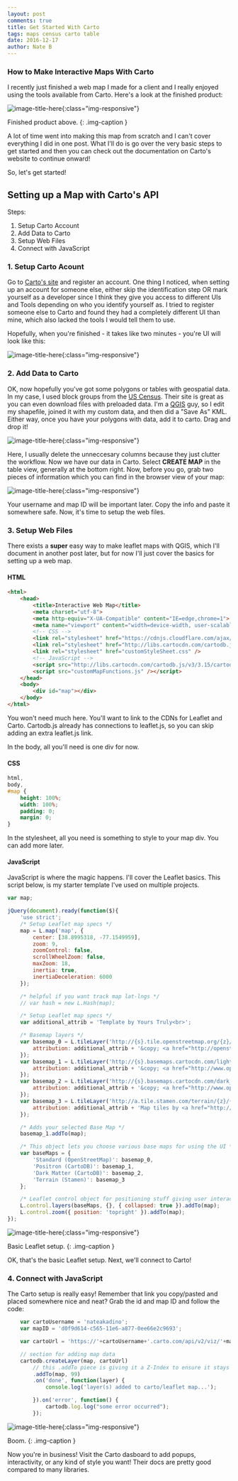 ```yaml
---
layout: post
comments: true
title: Get Started With Carto
tags: maps census carto table
date: 2016-12-17
author: Nate B
---
```


### How to Make Interactive Maps With Carto

I recently just finished a web map I made for a client and I really enjoyed using the tools available from Carto. Here's a look at the finished product:

![image-title-here](/imgs/post-imgs/2016-12-17/2016-12-17-img1.png){:class="img-responsive"}

Finished product above. 
{: .img-caption }

A lot of time went into making this map from scratch and I can't cover everything I did in one post. What I'll do is go over the very basic steps to get started and then you can check out the documentation on Carto's website to continue onward!

So, let's get started!

## Setting up a Map with Carto's API
Steps:
1. Setup Carto Account
2. Add Data to Carto
3. Setup Web Files
4. Connect with JavaScript

### 1. Setup Carto Acount 
Go to [Carto's site][1] and register an account. One thing I noticed, when setting up an account for someone else, either skip the identification step OR mark yourself as a developer since I think they give you access to different UIs and Tools depending on who you identify yourself as. I tried to register someone else to Carto and found they had a completely different UI than mine, which also lacked the tools I would tell them to use.

Hopefully, when you're finished - it takes like two minutes - you're UI will look like this:

![image-title-here](/imgs/post-imgs/2016-12-17/2016-12-17-img2.png){:class="img-responsive"}

### 2. Add Data to Carto
OK, now hopefully you've got some polygons or tables with geospatial data. In my case, I used block groups from the [US Census][2]. Their site is great as you can even download files with preloaded data. I'm a [QGIS][3] guy, so I edit my shapefile, joined it with my custom data, and then did a "Save As" KML. Either way, once you have your polygons with data, add it to carto. Drag and drop it!

![image-title-here](/imgs/post-imgs/2016-12-17/2016-12-17-img3.png){:class="img-responsive"}

Here, I usually delete the unneccesary columns because they just clutter the workflow. Now we have our data in Carto. Select **CREATE MAP** in the table view, generally at the bottom right. Now, before you go, grab two pieces of information which you can find in the browser view of your map:

![image-title-here](/imgs/post-imgs/2016-12-17/2016-12-17-img4.png){:class="img-responsive"}

Your username and map ID will be important later. Copy the info and paste it somewhere safe. Now, it's time to setup the web files.

### 3. Setup Web Files

There exists a **super** easy way to make leaflet maps with QGIS, which I'll document in another post later, but for now I'll just cover the basics for setting up a web map.

#### HTML

~~~ html
<html>
	<head>
	    <title>Interactive Web Map</title>
	    <meta charset="utf-8">
	    <meta http-equiv="X-UA-Compatible" content="IE=edge,chrome=1">
	    <meta name="viewport" content="width=device-width, user-scalable=no, initial-scale=1, maximum-scale=1">
	    <!-- CSS -->
	    <link rel="stylesheet" href="https://cdnjs.cloudflare.com/ajax/libs/leaflet/1.0.2/leaflet.css" />
	    <link rel="stylesheet" href="http://libs.cartocdn.com/cartodb.js/v3/3.15/themes/css/cartodb.css" />
	    <link rel="stylesheet" href="customStyleSheet.css" />
	    <!-- JavaScript -->
	    <script src="http://libs.cartocdn.com/cartodb.js/v3/3.15/cartodb.js"></script>
	    <script src="customMapFunctions.js" /></script>
	</head>
	<body>
		<div id="map"></div>
	</body>		
</html>
~~~
You won't need much here. You'll want to link to the CDNs for Leaflet and Carto. Cartodb.js already has connections to leaflet.js, so you can skip adding an extra leaflet.js link.

In the body, all you'll need is one div for now.

#### CSS

~~~ css
html,
body,
#map {
    height: 100%;
    width: 100%;
    padding: 0;
    margin: 0;
}
~~~

In the stylesheet, all you need is something to style to your map div. You can add more later.

#### JavaScript

JavaScript is where the magic happens. I'll cover the Leaflet basics. This script below, is my starter template I've used on multiple projects.

~~~ javascript
var map;

jQuery(document).ready(function($){
    'use strict';
    /* Setup Leaflet map specs */
    map = L.map('map', {
        center: [38.8995318, -77.1549959],
        zoom: 9,
        zoomControl: false,
        scrollWheelZoom: false,
        maxZoom: 18,
        inertia: true,
        inertiaDeceleration: 6000
    });

    /* helpful if you want track map lat-lngs */
    // var hash = new L.Hash(map); 

    /* Setup Leaflet map specs */
    var additional_attrib = 'Template by Yours Truly<br>';

    /* Basemap layers */
    var basemap_0 = L.tileLayer('http://{s}.tile.openstreetmap.org/{z}/{x}/{y}.png', {
        attribution: additional_attrib + '&copy; <a href="http://openstreetmap.org">OpenStreetMap</a> contributors,<a href="http://creativecommons.org/licenses/by-sa/2.0/">CC-BY-SA</a>'
    });
    var basemap_1 = L.tileLayer('http://{s}.basemaps.cartocdn.com/light_all/{z}/{x}/{y}.png', {
        attribution: additional_attrib + '&copy; <a href="http://www.openstreetmap.org/copyright">OpenStreetMap</a> contributors, &copy; <a href="http://cartodb.com/attributions">CartoDB</a>'
    });
    var basemap_2 = L.tileLayer('http://{s}.basemaps.cartocdn.com/dark_all/{z}/{x}/{y}.png', {
        attribution: additional_attrib + '&copy; <a href="http://www.openstreetmap.org/copyright">OpenStreetMap</a> contributors, &copy; <a href="http://cartodb.com/attributions">CartoDB</a>'
    });
    var basemap_3 = L.tileLayer('http://a.tile.stamen.com/terrain/{z}/{x}/{y}.png', {
        attribution: additional_attrib + 'Map tiles by <a href="http://stamen.com">Stamen Design</a>, <a href="http://creativecommons.org/licenses/by/3.0">CC BY 3.0</a> &mdash; Map data: &copy; <a href="http://openstreetmap.org">OpenStreetMap</a> contributors,<a href="http://creativecommons.org/licenses/by-sa/2.0/">CC-BY-SA</a>'
    });

    /* Adds your selected Base Map */
    basemap_1.addTo(map);

    /* This object lets you choose various base maps for using the UI */
    var baseMaps = {
        'Standard (OpenStreetMap)': basemap_0,
        'Positron (CartoDB)': basemap_1,
        'Dark Matter (CartoDB)': basemap_2,
        'Terrain (Stamen)': basemap_3
    };

    /* Leaflet control object for positioning stuff giving user interaction options*/
    L.control.layers(baseMaps, {}, { collapsed: true }).addTo(map);
    L.control.zoom({ position: 'topright' }).addTo(map);
});

~~~

![image-title-here](/imgs/post-imgs/2016-12-17/2016-12-17-img5.png){:class="img-responsive"}

Basic Leaflet setup. 
{: .img-caption }

OK, that's the basic Leaflet setup. Next, we'll connect to Carto!

### 4. Connect with JavaScript

The Carto setup is really easy! Remember that link you copy/pasted and placed somewhere nice and neat? Grab the id and map ID and follow the code:

~~~ javascript
	var cartoUsername = 'nateakadino';
	var mapID = 'd0f9d614-c565-11e6-a877-0ee66e2c9693';

    var cartoUrl = 'https://'+cartoUsername+'.carto.com/api/v2/viz/'+mapID+'/viz.json';

    // section for adding map data
    cartodb.createLayer(map, cartoUrl)
    	// this .addTo piece is giving it a Z-Index to ensure it stays on top of your base map (i.e. carto feature/bug)
        .addTo(map, 99)    
        .on('done', function(layer) {
            console.log('layer(s) added to carto/leaflet map...');

        }).on('error', function() {
            cartodb.log.log("some error occurred");
        });
~~~
![image-title-here](/imgs/post-imgs/2016-12-17/2016-12-17-img6.png){:class="img-responsive"}

Boom.
{: .img-caption }

Now you're in business! Visit the Carto dasboard to add popups, interactivity, or any kind of style you want! Their docs are pretty good compared to many libraries.


[1]:https://carto.com/signup/
[2]:https://www.census.gov/geo/maps-data/data/tiger.html 
[3]:http://qgis.org/en/site/